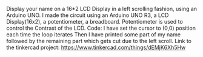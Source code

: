 Display your name on a 16*2 LCD Display in a left scrolling fashion, using an Arduino UNO.
I made the circuit using an Arduino UNO R3, a LCD Display(16x2), a potentiometer, a breadboard.
Potentiometer is used to control the Contrast of the LCD.
Code:   I have set the cursor to (0,0) position each time the loop iterates
	Then I have printed some part of my name followed by the remaining part
	which gets cut due to the left scroll.
Link to the tinkercad project: https://www.tinkercad.com/things/dEMjK6Xh5Hw

